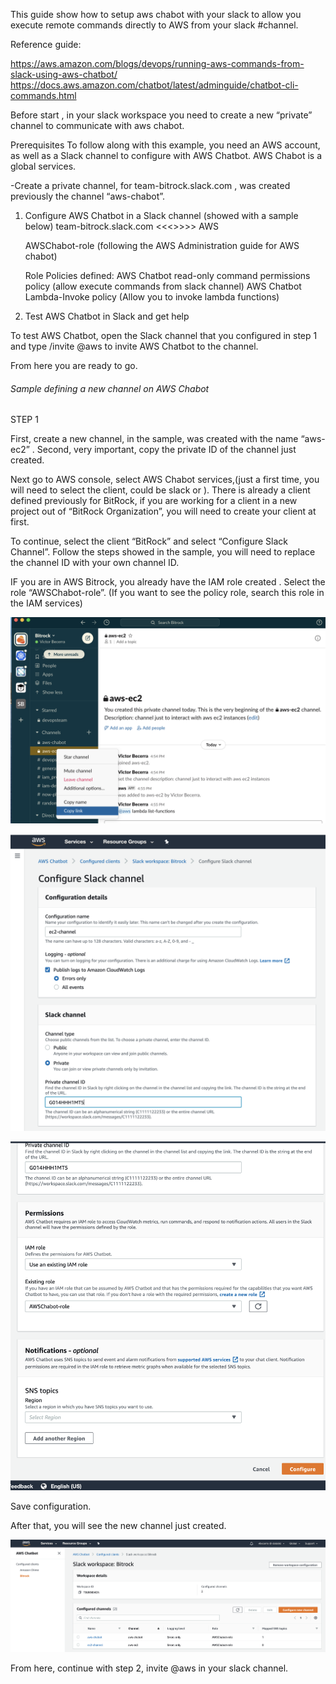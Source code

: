 
This guide show how to setup aws chabot with your slack to allow you execute remote commands directly to AWS from your slack #channel.

Reference guide: 

https://aws.amazon.com/blogs/devops/running-aws-commands-from-slack-using-aws-chatbot/
https://docs.aws.amazon.com/chatbot/latest/adminguide/chatbot-cli-commands.html

Before start ,  in your slack workspace you need to create a new “private” channel to communicate with aws chabot.

                                                                           
Prerequisites
To follow along with this example, you need an AWS account, as well as a Slack channel to configure with AWS Chatbot.
AWS Chabot is a global services.

-Create a private channel, for team-bitrock.slack.com , was created previously the channel  “aws-chabot”.

1. Configure AWS Chatbot in a Slack channel 
     (showed with a sample below)
   team-bitrock.slack.com   <<<>>>>  AWS 

   AWSChabot-role (following the AWS Administration guide for AWS chabot)

    Role Policies defined:
    AWS Chatbot read-only command permissions policy (allow execute commands from slack channel)
    AWS Chatbot Lambda-Invoke policy (Allow you to invoke lambda functions)

2. Test AWS Chatbot in Slack and get help

To test AWS Chatbot, open the Slack channel that you configured in step 1 and type /invite @aws to invite AWS Chatbot to the channel.


From here you are ready to go.


###### Sample defining a new channel on AWS Chabot #######

STEP 1

First, create a new  channel, in the sample, was created with the name “aws-ec2”  .
Second, very important, copy the private ID of the channel just created.

Next go to AWS console, select AWS Chabot services,(just a first time, you will need to select the client, could be slack or  ).
There is already a client defined previously for BitRock, if you are working for a client in a new project out of “BitRock Organization”,
 you will need to create your client at first.

To continue, select the client “BitRock” and select “Configure Slack Channel”.
Follow the steps showed in the sample, you will need to replace the channel ID with your own channel ID.

IF you are in AWS Bitrock, you already have the IAM role created .
    Select the role “AWSChabot-role”. 
    (If you want to see the policy role, search this role in the  IAM services) 


![picture 1](https://github.com/victorbecerragit/test-aws-chabot-slack/blob/master/images/picture1.png)


![picture 2](https://github.com/victorbecerragit/test-aws-chabot-slack/blob/master/images/picture2.png)


![picture 3](https://github.com/victorbecerragit/test-aws-chabot-slack/blob/master/images/picture3.png)


Save configuration.

After that, you will see the new channel just created.


![picture 4](https://github.com/victorbecerragit/test-aws-chabot-slack/blob/master/images/picture4.png)


From here, continue with step 2, invite @aws in your slack channel.
